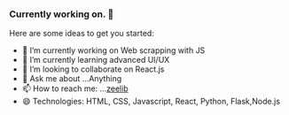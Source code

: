 ### Currently working on. 👋


Here are some ideas to get you started:

- 🔭 I’m currently working on Web scrapping with JS
- 🌱 I’m currently learning advanced UI/UX
- 👯 I’m looking to collaborate on React.js
- 💬 Ask me about ...Anything
- 📫 How to reach me: ...[zeelib](https://zeelib.com)
- 😄 Technologies: HTML, CSS, Javascript, React, Python, Flask,Node.js 
